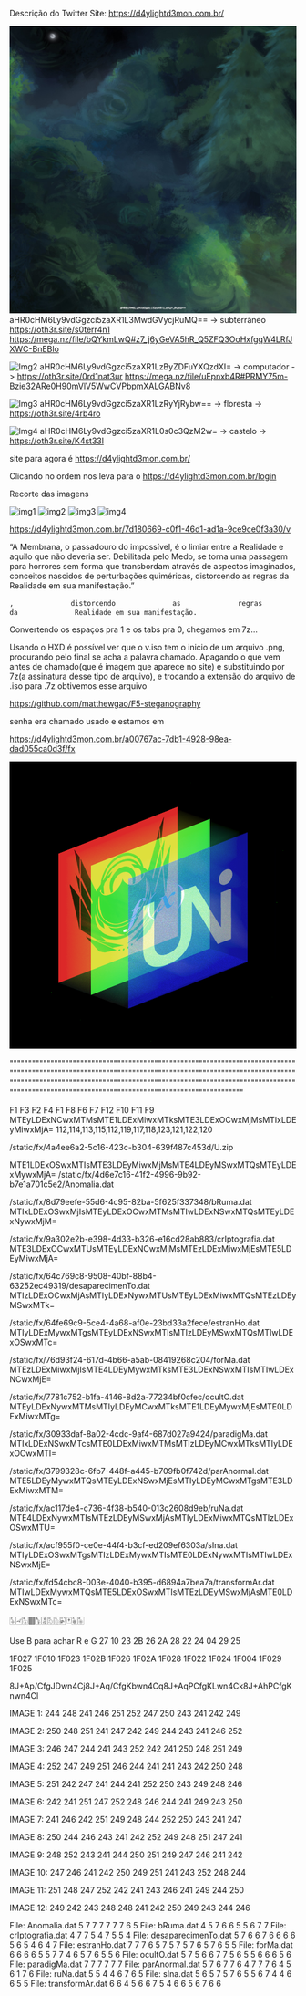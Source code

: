 Descrição do Twitter Site: https://d4ylightd3mon.com.br/


![Img1](./Redes/Twitter/ordem/postagem2(1-4).jpg)
aHR0cHM6Ly9vdGgzci5zaXR1L3MwdGVycjRuMQ== -> subterrâneo https://oth3r.site/s0terr4n1
https://mega.nz/file/bQYkmLwQ#z7_j6yGeVA5hR_Q5ZFQ3OoHxfgqW4LRfJXWC-BnEBlo

![Img2](./Redes/Twitter/ordem/postagem3(2-4).jpg)
aHR0cHM6Ly9vdGgzci5zaXR1LzByZDFuYXQzdXI= -> computador -> https://oth3r.site/0rd1nat3ur
https://mega.nz/file/uEpnxb4R#PRMY75m-Bzie32ARe0H90mVlV5WwCVPbpmXALGABNv8

![Img3](./Redes/Twitter/ordem/postagem4(3-4).jpg)
aHR0cHM6Ly9vdGgzci5zaXR1LzRyYjRybw== -> floresta -> https://oth3r.site/4rb4ro

![Img4](./Redes/Twitter/ordem/postagem4(4-4).jpg)
aHR0cHM6Ly9vdGgzci5zaXR1L0s0c3QzM2w= -> castelo -> https://oth3r.site/K4st33l 

site para agora é https://d4ylightd3mon.com.br/


Clicando no ordem nos leva para o 
https://d4ylightd3mon.com.br/login

Recorte das imagens

![img1](./3_-_Samuel_norte/1_recorte.png)
![img2](./3_-_Samuel_norte/2_recorte.png)
![img3](./3_-_Samuel_norte/3_recorte.png)
![img4](./3_-_Samuel_norte/4_recorte.png)

https://d4ylightd3mon.com.br/7d180669-c0f1-46d1-ad1a-9ce9ce0f3a30/v

“A Membrana, o passadouro do impossível, é o limiar entre a Realidade e aquilo que não deveria ser. Debilitada pelo Medo, se torna uma passagem para horrores sem forma que transbordam através de aspectos imaginados, conceitos nascidos de perturbações quiméricas, distorcendo as regras da Realidade em sua manifestação.”

```
,		  	   distorcendo	    	 	as		 	   	regras		 	   	da		 	   	Realidade em sua manifestação.         
```

Convertendo os espaços pra 1 e os tabs pra 0, chegamos em 7z...

Usando o HXD é possível ver que o v.iso tem o inicio de um arquivo .png, procurando pelo final se acha a palavra chamado. Apagando o que vem antes de chamado(que é imagem que aparece no site) e substituindo por 7z(a assinatura desse tipo de arquivo), e trocando a extensão do arquivo de .iso para .7z obtivemos esse arquivo


https://github.com/matthewgao/F5-steganography


senha era chamado
usado e estamos em 

https://d4ylightd3mon.com.br/a00767ac-7db1-4928-98ea-dad055ca0d3f/fx

![bloco](./3_-_Samuel_norte/cogito_ergo_sum/bloco.png)

""""""""""""""""""""""""""""""""""""""""""""""""""""""""""""""""""""""""""""""""""""""""""""""""""""""""""""""""""""""""""""""""""""""""""""""""""""""""""""""""""""""""""""""""""""""""""""""""""""""""""""""""""""""""""""""""""""""""""""""""""""""""""""""""""""""""""""""""""""""""""""""""""""""


F1 F3 F2 F4 F1 F8 F6 F7 F12 F10 F11 F9
MTEyLDExNCwxMTMsMTE1LDExMiwxMTksMTE3LDExOCwxMjMsMTIxLDEyMiwxMjA=
112,114,113,115,112,119,117,118,123,121,122,120

/static/fx/4a4ee6a2-5c16-423c-b304-639f487c453d/U.zip

MTE1LDExOSwxMTIsMTE3LDEyMiwxMjMsMTE4LDEyMSwxMTQsMTEyLDExMywxMjA=
/static/fx/4d6e7c16-41f2-4996-9b92-b7e1a701c5e2/Anomalia.dat

/static/fx/8d79eefe-55d6-4c95-82ba-5f625f337348/bRuma.dat
MTIxLDExOSwxMjIsMTEyLDExOCwxMTMsMTIwLDExNSwxMTQsMTEyLDExNywxMjM=

/static/fx/9a302e2b-e398-4d33-b326-e16cd28ab883/crIptografia.dat
MTE3LDExOCwxMTUsMTEyLDExNCwxMjMsMTEzLDExMiwxMjEsMTE5LDEyMiwxMjA=

/static/fx/64c769c8-9508-40bf-88b4-63252ec49319/desaparecimenTo.dat
MTIzLDExOCwxMjAsMTIyLDExNywxMTUsMTEyLDExMiwxMTQsMTEzLDEyMSwxMTk=

/static/fx/64fe69c9-5ce4-4a68-af0e-23bd33a2fece/estranHo.dat
MTIyLDExMywxMTgsMTEyLDExNSwxMTIsMTIzLDEyMSwxMTQsMTIwLDExOSwxMTc=

/static/fx/76d93f24-617d-4b66-a5ab-08419268c204/forMa.dat
MTEzLDExMiwxMjIsMTE4LDEyMywxMTksMTE3LDExNSwxMTIsMTIwLDExNCwxMjE=

/static/fx/7781c752-b1fa-4146-8d2a-77234bf0cfec/ocultO.dat
MTEyLDExNywxMTMsMTIyLDEyMCwxMTksMTE1LDEyMywxMjEsMTE0LDExMiwxMTg=

/static/fx/30933daf-8a02-4cdc-9af4-687d027a9424/paradigMa.dat
MTIxLDExNSwxMTcsMTE0LDExMiwxMTMsMTIzLDEyMCwxMTksMTIyLDExOCwxMTI=

/static/fx/3799328c-6fb7-448f-a445-b709fb0f742d/parAnormal.dat
MTE5LDEyMywxMTQsMTEyLDExNSwxMjEsMTIyLDEyMCwxMTgsMTE3LDExMiwxMTM=

/static/fx/ac117de4-c736-4f38-b540-013c2608d9eb/ruNa.dat
MTE4LDExNywxMTIsMTEzLDEyMSwxMjAsMTIyLDExMiwxMTQsMTIzLDExOSwxMTU=

/static/fx/acf955f0-ce0e-44f4-b3cf-ed209ef6303a/sIna.dat
MTIyLDExOSwxMTgsMTIzLDExMywxMTIsMTE0LDExNywxMTIsMTIwLDExNSwxMjE=

/static/fx/fd54cbc8-003e-4040-b395-d6894a7bea7a/transformAr.dat
MTIwLDExMywxMTQsMTE5LDExOSwxMTIsMTEzLDEyMSwxMjAsMTE0LDExNSwxMTc=

🀧🀐🀣🀫🀦🀪🀨🀢🀤🀄🀩🀥

Use B para achar R e G
27 10 23 2B 26 2A 28 22 24 04 29 25

1F027
1F010
1F023
1F02B
1F026
1F02A
1F028
1F022
1F024
1F004
1F029
1F025

8J+Ap/CfgJDwn4Cj8J+Aq/CfgKbwn4Cq8J+AqPCfgKLwn4Ck8J+AhPCfgKnwn4Cl


IMAGE 1: 
244
248
241
246
251
252
247
250
243
241
242
249


IMAGE 2: 
250
248
251
241
247
242
249
244
243
241
246
252


IMAGE 3: 
246
247
244
241
243
252
242
241
250
248
251
249


IMAGE 4: 
252
247
249
251
246
244
241
241
243
242
250
248


IMAGE 5: 
251
242
247
241
244
241
252
250
243
249
248
246


IMAGE 6: 
242
241
251
247
252
248
246
244
241
249
243
250


IMAGE 7: 
241
246
242
251
249
248
244
252
250
243
241
247


IMAGE 8: 
250
244
246
243
241
242
252
249
248
251
247
241


IMAGE 9: 
248
252
243
241
244
250
251
249
247
246
241
242


IMAGE 10: 
247
246
241
242
250
249
251
241
243
252
248
244


IMAGE 11: 
251
248
247
252
242
241
243
246
241
249
244
250


IMAGE 12: 
249
242
243
248
248
241
242
250
249
243
244
246

File: Anomalia.dat
5 7 7 7 7 7 7 6 5 
File: bRuma.dat
4 5 7 6 6 5 5 6 7 7 
File: crIptografia.dat
4 7 7 5 4 7 5 5 4 
File: desaparecimenTo.dat
5 7 6 6 7 6 6 6 6 5 6 5 4 6 4 7 
File: estranHo.dat
7 7 7 6 5 7 5 7 5 7 6 5 7 6 5 5 
File: forMa.dat
6 6 6 6 5 5 7 7 4 6 5 7 6 5 5 6 
File: ocultO.dat
5 7 5 6 6 7 7 5 6 5 5 6 6 6 5 6 
File: paradigMa.dat
7 7 7 7 7 7 
File: parAnormal.dat
5 7 6 7 7 6 4 7 7 7 6 4 5 6 1 7 6 
File: ruNa.dat
5 5 4 4 6 7 6 5 
File: sIna.dat
5 6 5 7 5 7 6 5 5 6 7 4 4 6 6 5 5 
File: transformAr.dat
6 6 4 5 6 6 7 5 4 6 6 5 6 7 6 6 